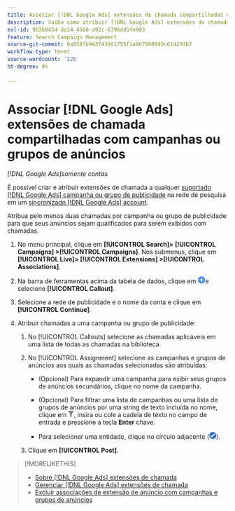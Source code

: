 ```yaml
---
title: Associar [!DNL Google Ads] extensões de chamada compartilhadas com campanhas ou grupos de anúncios
description: Saiba como atribuir [!DNL Google Ads] extensões de chamada compartilhadas para campanhas ou grupos de anúncios.
exl-id: 9b3b8454-da14-4506-a92c-6796dd5fe903
feature: Search Campaign Management
source-git-commit: 0a858fb9437439d2755f1a9679b0849c614293b7
workflow-type: tm+mt
source-wordcount: '226'
ht-degree: 0%

---
```


# Associar [!DNL Google Ads] extensões de chamada compartilhadas com campanhas ou grupos de anúncios

*[!DNL Google Ads]somente contas*

É possível criar e atribuir extensões de chamada a qualquer [suportado [!DNL Google Ads] campanha ou grupo de publicidade](/help/search-social-commerce/introduction/supported-inventory.md) na rede de pesquisa em um [sincronizado [!DNL Google Ads] account](/help/search-social-commerce/campaign-management/accounts/ad-network-account-about.md).

Atribua pelo menos duas chamadas por campanha ou grupo de publicidade para que seus anúncios sejam qualificados para serem exibidos com chamadas.

1. No menu principal, clique em **[!UICONTROL Search]> [!UICONTROL Campaigns] >[!UICONTROL Campaigns]**. Nos submenus, clique em **[!UICONTROL Live]> [!UICONTROL Extensions] >[!UICONTROL Associations]**.

1. Na barra de ferramentas acima da tabela de dados, clique em ![Criar](/help/search-social-commerce/assets/add.png "Criar")e selecione **[!UICONTROL Callout]**.

1. Selecione a rede de publicidade e o nome da conta e clique em **[!UICONTROL Continue]**.

1. Atribuir chamadas a uma campanha ou grupo de publicidade:

   1. No [!UICONTROL Callouts] selecione as chamadas aplicáveis em uma lista de todas as chamadas na biblioteca.

   1. No [!UICONTROL Assignment] selecione as campanhas e grupos de anúncios aos quais as chamadas selecionadas são atribuídas:

      * (Opcional) Para expandir uma campanha para exibir seus grupos de anúncios secundários, clique no nome da campanha.

      * (Opcional) Para filtrar uma lista de campanhas ou uma lista de grupos de anúncios por uma string de texto incluída no nome, clique em ![Filtro](/help/search-social-commerce/assets/filter.png "Filtro"), insira ou cole a cadeia de texto no campo de entrada e pressione a tecla **Enter** chave.

      * Para selecionar uma entidade, clique no círculo adjacente (![Selecionar](/help/search-social-commerce/assets/include.png "Selecionar")).

   1. Clique em **[!UICONTROL Post]**.

>[!MORELIKETHIS]
>
>* [Sobre [!DNL Google Ads] extensões de chamada](callout-extension-about.md)
>* [Gerenciar [!DNL Google Ads] extensões de chamada](callout-extension-manage.md)
>* [Excluir associações de extensão de anúncio com campanhas e grupos de anúncios](/help/search-social-commerce/campaign-management/campaigns/ad-extension-association-delete.md)

